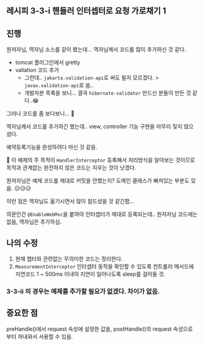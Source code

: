 ## 레시피 3-3-i 핸들러 인터셉터로 요청 가로채기 1



## 진행

원저자님, 역자님 소스를 같이 봤는데... 역자님께서 코드를 많이 추가하신 것 같다.

* tomcat 플러그인에서 gretty
* valiation 코드 추가
  * 그런데.. `jakarta.validation-api`로 써도 될지 모르겠다. > `javax.validation-api`로 씀..
  * 개발자분 목록을 보니... 결국 `hibernate-validator` 만드신 분들이 만든 것 같다..😂

그러나 코드를 좀 보다보니... 🎃

역자님께서 코드를 추가하긴 했는데.. view, controller 기능 구현을 마무리 짖지 않으셨다.

예약등록기능을 완성하려다 마신 것 같음. 

🎇 이 예제의 주 목적이 `HandlerInterceptor` 등록해서 처리방식을 알아보는 것이므로  목적과 관계없는 완전하지 않은 코드는 지우는 것이 낫겠다.

원저자님은 예제 코드를 제대로 커밋을 안했는지? 도메인 클래스가 빠져있는 부분도 있음. 😥😥😥

이런 점은 역자님도 옮기시면서 많이 힘드셨을 것 같긴함... 

의문인건 `@EnableWebMvc`을 붙여야 인터셉터가 제대로 등록되는데.. 원저자님 코드에는 없음, 역자님은 추가하심.



## 나의 수정

1. 현재 챕터와 관련없는 무의미한 코드는 정리한다.
2. `MeasurementInterceptor` 인터셉터 동작을 확인할 수 있도록 컨트롤러 메서드에 지연코드 1 ~ 500ms 이내의 지연이 일어나도록 sleep를 걸어둘 것.



### 3-3-ii 의 경우는  예제를 추가할 필요가 없겠다. 차이가 없음.





## 중요한 점

preHandle()에서 request 속성에 설정한 값을, postHandle()의 request 속성으로 부터 꺼내와서 사용할 수 있음.
